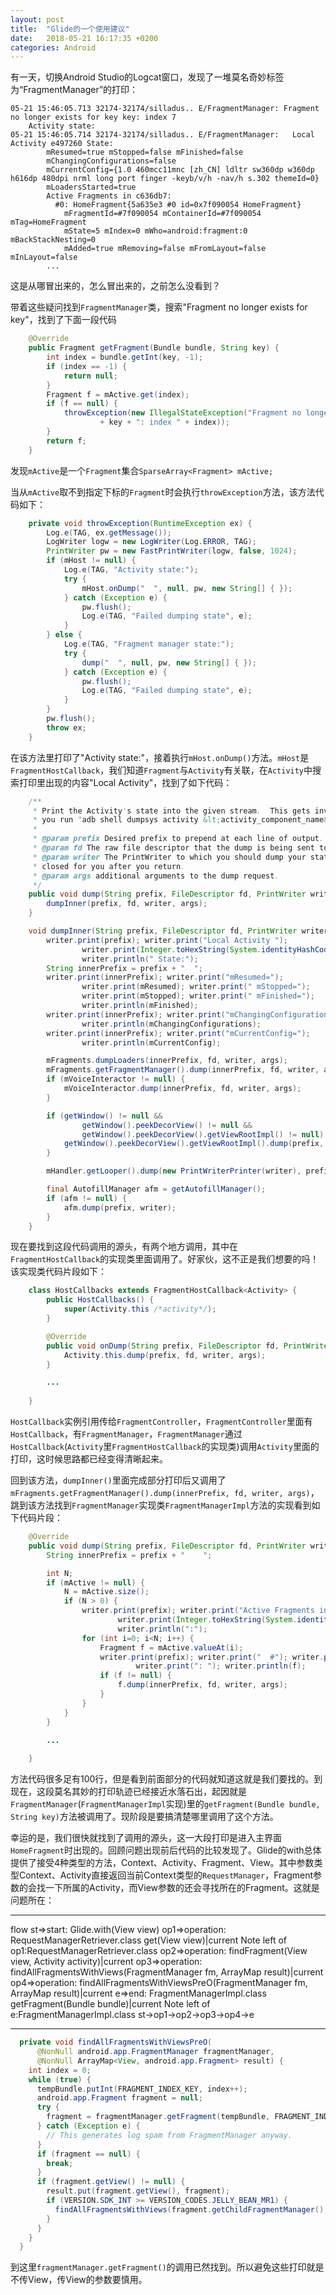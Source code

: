```yaml
---
layout: post
title:  "Glide的一个使用建议"
date:   2018-05-21 16:17:35 +0200
categories: Android
---
```


有一天，切换Android Studio的Logcat窗口，发现了一堆莫名奇妙标签为“FragmentManager”的打印：

```
05-21 15:46:05.713 32174-32174/silladus.. E/FragmentManager: Fragment no longer exists for key key: index 7
    Activity state: 
05-21 15:46:05.714 32174-32174/silladus.. E/FragmentManager:   Local Activity e497260 State:
        mResumed=true mStopped=false mFinished=false
        mChangingConfigurations=false
        mCurrentConfig={1.0 460mcc11mnc [zh_CN] ldltr sw360dp w360dp h616dp 480dpi nrml long port finger -keyb/v/h -nav/h s.302 themeId=0}
        mLoadersStarted=true
        Active Fragments in c636db7:
          #0: HomeFragment{5a635e3 #0 id=0x7f090054 HomeFragment}
            mFragmentId=#7f090054 mContainerId=#7f090054 mTag=HomeFragment
            mState=5 mIndex=0 mWho=android:fragment:0 mBackStackNesting=0
            mAdded=true mRemoving=false mFromLayout=false mInLayout=false
        ...
```

这是从哪冒出来的，怎么冒出来的，之前怎么没看到？

带着这些疑问找到`FragmentManager`类，搜索"Fragment no longer exists for key"，找到了下面一段代码

```java
    @Override
    public Fragment getFragment(Bundle bundle, String key) {
        int index = bundle.getInt(key, -1);
        if (index == -1) {
            return null;
        }
        Fragment f = mActive.get(index);
        if (f == null) {
            throwException(new IllegalStateException("Fragment no longer exists for key "
                    + key + ": index " + index));
        }
        return f;
    }
```

发现`mActive`是一个`Fragment`集合`SparseArray<Fragment> mActive;`

当从`mActive`取不到指定下标的`Fragment`时会执行`throwException`方法，该方法代码如下：

```java
    private void throwException(RuntimeException ex) {
        Log.e(TAG, ex.getMessage());
        LogWriter logw = new LogWriter(Log.ERROR, TAG);
        PrintWriter pw = new FastPrintWriter(logw, false, 1024);
        if (mHost != null) {
            Log.e(TAG, "Activity state:");
            try {
                mHost.onDump("  ", null, pw, new String[] { });
            } catch (Exception e) {
                pw.flush();
                Log.e(TAG, "Failed dumping state", e);
            }
        } else {
            Log.e(TAG, "Fragment manager state:");
            try {
                dump("  ", null, pw, new String[] { });
            } catch (Exception e) {
                pw.flush();
                Log.e(TAG, "Failed dumping state", e);
            }
        }
        pw.flush();
        throw ex;
    }
```

在该方法里打印了"Activity state:"，接着执行`mHost.onDump()`方法。`mHost`是`FragmentHostCallback`，我们知道`Fragment`与`Activity`有关联，在`Activity`中搜索打印里出现的内容"Local Activity"，找到了如下代码：

```java
    /**
     * Print the Activity's state into the given stream.  This gets invoked if
     * you run "adb shell dumpsys activity &lt;activity_component_name&gt;".
     *
     * @param prefix Desired prefix to prepend at each line of output.
     * @param fd The raw file descriptor that the dump is being sent to.
     * @param writer The PrintWriter to which you should dump your state.  This will be
     * closed for you after you return.
     * @param args additional arguments to the dump request.
     */
    public void dump(String prefix, FileDescriptor fd, PrintWriter writer, String[] args) {
        dumpInner(prefix, fd, writer, args);
    }

    void dumpInner(String prefix, FileDescriptor fd, PrintWriter writer, String[] args) {
        writer.print(prefix); writer.print("Local Activity ");
                writer.print(Integer.toHexString(System.identityHashCode(this)));
                writer.println(" State:");
        String innerPrefix = prefix + "  ";
        writer.print(innerPrefix); writer.print("mResumed=");
                writer.print(mResumed); writer.print(" mStopped=");
                writer.print(mStopped); writer.print(" mFinished=");
                writer.println(mFinished);
        writer.print(innerPrefix); writer.print("mChangingConfigurations=");
                writer.println(mChangingConfigurations);
        writer.print(innerPrefix); writer.print("mCurrentConfig=");
                writer.println(mCurrentConfig);

        mFragments.dumpLoaders(innerPrefix, fd, writer, args);
        mFragments.getFragmentManager().dump(innerPrefix, fd, writer, args);
        if (mVoiceInteractor != null) {
            mVoiceInteractor.dump(innerPrefix, fd, writer, args);
        }

        if (getWindow() != null &&
                getWindow().peekDecorView() != null &&
                getWindow().peekDecorView().getViewRootImpl() != null) {
            getWindow().peekDecorView().getViewRootImpl().dump(prefix, fd, writer, args);
        }

        mHandler.getLooper().dump(new PrintWriterPrinter(writer), prefix);

        final AutofillManager afm = getAutofillManager();
        if (afm != null) {
            afm.dump(prefix, writer);
        }
    }
```

现在要找到这段代码调用的源头，有两个地方调用，其中在`FragmentHostCallback`的实现类里面调用了。好家伙，这不正是我们想要的吗！该实现类代码片段如下：

```java
    class HostCallbacks extends FragmentHostCallback<Activity> {
        public HostCallbacks() {
            super(Activity.this /*activity*/);
        }

        @Override
        public void onDump(String prefix, FileDescriptor fd, PrintWriter writer, String[] args) {
            Activity.this.dump(prefix, fd, writer, args);
        }

        ...
            
    }
```

`HostCallback`实例引用传给`FragmentController`，`FragmentController`里面有`HostCallback`，有`FragmentManager`，`FragmentManager`通过`HostCallback`(`Activity`里`FragmentHostCallback`的实现类)调用`Activity`里面的打印，这时候思路都已经变得清晰起来。

回到该方法，`dumpInner()`里面完成部分打印后又调用了`mFragments.getFragmentManager().dump(innerPrefix, fd, writer, args)`，跳到该方法找到`FragmentManager`实现类`FragmentManagerImpl`方法的实现看到如下代码片段：

```java
    @Override
    public void dump(String prefix, FileDescriptor fd, PrintWriter writer, String[] args) {
        String innerPrefix = prefix + "    ";

        int N;
        if (mActive != null) {
            N = mActive.size();
            if (N > 0) {
                writer.print(prefix); writer.print("Active Fragments in ");
                        writer.print(Integer.toHexString(System.identityHashCode(this)));
                        writer.println(":");
                for (int i=0; i<N; i++) {
                    Fragment f = mActive.valueAt(i);
                    writer.print(prefix); writer.print("  #"); writer.print(i);
                            writer.print(": "); writer.println(f);
                    if (f != null) {
                        f.dump(innerPrefix, fd, writer, args);
                    }
                }
            }
        }

        ...
            
    }
```

方法代码很多足有100行，但是看到前面部分的代码就知道这就是我们要找的。到现在，这段莫名其妙的打印轨迹已经接近水落石出，起因就是`FragmentManager`(`FragmentManagerImpl`实现)里的`getFragment(Bundle bundle, String key)`方法被调用了。现阶段是要搞清楚哪里调用了这个方法。

幸运的是，我们很快就找到了调用的源头，这一大段打印是进入主界面`HomeFragment`时出现的。回顾问题出现前后代码的比较发现了。Glide的with总体提供了接受4种类型的方法，Context、Activity、Fragment、View。其中参数类型Context、Activity直接返回当前Context类型的`RequestManager`，Fragment参数的会找一下所属的Activity，而View参数的还会寻找所在的Fragment。这就是问题所在：

****
flow
st=>start: Glide.with(View view)
op1=>operation: RequestManagerRetriever.class
get(View view)|current
Note left of op1:RequestManagerRetriever.class
op2=>operation: findFragment(View view, Activity activity)|current
op3=>operation: findAllFragmentsWithViews(FragmentManager fm, ArrayMap<Fragment> result)|current
op4=>operation: findAllFragmentsWithViewsPreO(FragmentManager fm, ArrayMap<Fragment> result)|current
e=>end: FragmentManagerImpl.class
getFragment(Bundle bundle)|current
Note left of e:FragmentManagerImpl.class
st->op1->op2->op3->op4->e

****

```java
  private void findAllFragmentsWithViewsPreO(
      @NonNull android.app.FragmentManager fragmentManager,
      @NonNull ArrayMap<View, android.app.Fragment> result) {
    int index = 0;
    while (true) {
      tempBundle.putInt(FRAGMENT_INDEX_KEY, index++);
      android.app.Fragment fragment = null;
      try {
        fragment = fragmentManager.getFragment(tempBundle, FRAGMENT_INDEX_KEY);
      } catch (Exception e) {
        // This generates log spam from FragmentManager anyway.
      }
      if (fragment == null) {
        break;
      }
      if (fragment.getView() != null) {
        result.put(fragment.getView(), fragment);
        if (VERSION.SDK_INT >= VERSION_CODES.JELLY_BEAN_MR1) {
          findAllFragmentsWithViews(fragment.getChildFragmentManager(), result);
        }
      }
    }
  }
```

到这里`fragmentManager.getFragment()`的调用已然找到。所以避免这些打印就是不传View，传View的参数要慎用。